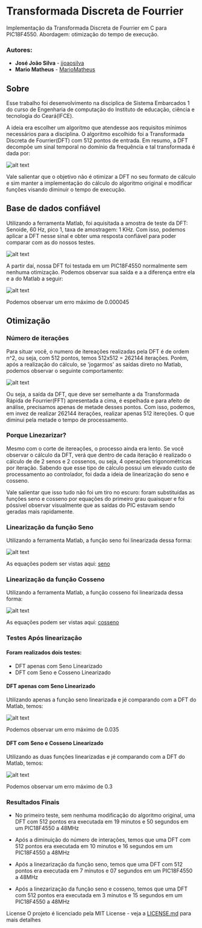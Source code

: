 # Transformada Discreta de Fourrier
Implementação da Transformada Discreta de Fourrier em C para PIC18F4550. Abordagem: otimização do tempo de execução.

### Autores:

* **José João Silva** - [jjoaosilva](https://github.com/jjoaosilva/)
* **Mario Matheus**   - [MarioMatheus](https://github.com/MarioMatheus/)

## Sobre
Esse trabalho foi desenvolvimento na disciplica de Sistema Embarcados 1 do curso de Engenharia de computação do Instituto de educação, ciência e tecnologia do Ceará(IFCE).

A ideia era escolher um algoritmo que atendesse aos requisitos mínimos necessários para a disciplina. O algoritmo escolhido foi a Transformada Discreta de Fourrier(DFT) com 512 pontos de entrada. Em resumo, a DFT decompõe um sinal temporal no domínio da frequência e tal transformada é dada por: 

![alt text](https://github.com/jjoaosilva/TransformadaDiscretaDeFourrier/blob/master/imgs/equacao.PNG?raw=true)

Vale salientar que o objetivo não é otimizar a DFT no seu formato de cálculo e sim manter a implementação do cálculo do algoritmo original e modificar funções visando diminuir o tempo de execução.

## Base de dados confiável
Utilizando a ferramenta Matlab, foi aquisitada a amostra de teste da DFT: Senoide, 60 Hz, pico 1, taxa de amostragem: 1 KHz. Com isso, podemos aplicar a DFT nesse sinal e obter uma resposta confiável para poder comparar com as do nossos testes.

![alt text](https://github.com/jjoaosilva/TransformadaDiscretaDeFourrier/blob/master/imgs/sinal%2BFFT.jpg?raw=true)

A partir daí, nossa DFT foi testada em um PIC18F4550 normalmente sem nenhuma otimização. Podemos observar sua saída e a a diferença entre ela e a do Matlab a seguir:

![alt text](https://github.com/jjoaosilva/TransformadaDiscretaDeFourrier/blob/master/imgs/DFT%2BerroSemL.jpg?raw=true)

Podemos observar um erro máximo de 0.000045 

## Otimização

### Número de iterações

Para situar você, o numero de itereações realizadas pela DFT é de ordem n^2, ou seja, com 512 pontos, temos 512x512 = 262144 iterações. Porém, após a realização do cálculo, se 'jogarmos' as saídas direto no Matlab, podemos observar o seguinte comportamento:  

![alt text](https://github.com/jjoaosilva/TransformadaDiscretaDeFourrier/blob/master/imgs/exemplo.jpg?raw=true)

Ou seja, a saída da DFT, que deve ser semelhante a da Transformada Rápida de Fourrier(FFT) apresentada a cima, é espelhada e para afeito de análise, precisamos apenas de metade desses pontos. Com isso, podemos, em invez de realizar 262144 iterações, realizar apenas 512 itereções. O que diminui pela metade o tempo de processamento.

### Porque Linezarizar?
Mesmo com o corte de itereações, o processo ainda era lento. Se você observar o cálculo da DFT, verá que dentro de cada iteração é realizado o cálculo de de 2 senos e 2 cossenos, ou seja, 4 operações trigonométricas por iteração. Sabendo que esse tipo de cálculo possui um elevado custo de processamento ao controlador, foi dada a ideia de linearização do seno e cosseno. 

Vale salientar que isso tudo não foi um tiro no escuro: foram substituídas as funções seno e cosseno por equações do primeiro grau quaisquer e foi póssivel observar visualmente que as saídas do PIC estavam sendo geradas mais rapidamente.

### Linearização da função Seno
Utilizando a ferramenta Matlab, a função seno foi linearizada dessa forma:

![alt text](https://github.com/jjoaosilva/TransformadaDiscretaDeFourrier/blob/master/Linearizacao/LinearizacaoSeno/senoL.png?raw=true)

As equações podem ser vistas aqui: [seno](https://github.com/jjoaosilva/TransformadaDiscretaDeFourrier/blob/master/Linearizacao/LinearizacaoSeno/Equacoes.txt)

### Linearização da função Cosseno
Utilizando a ferramenta Matlab, a função cosseno foi linearizada dessa forma:

![alt text](https://github.com/jjoaosilva/TransformadaDiscretaDeFourrier/blob/master/Linearizacao/LinearizacaoCosseno/cosseno.jpg?raw=true)

As equações podem ser vistas aqui: [cosseno](https://github.com/jjoaosilva/TransformadaDiscretaDeFourrier/blob/master/Linearizacao/LinearizacaoCosseno/equacoes.txt)

### Testes Após linearização

#### Foram realizados dois testes: 
* DFT apenas com Seno Linearizado
* DFT com Seno e Cosseno Linearizado

#### DFT apenas com Seno Linearizado

Utilizando apenas a função seno linearizada e jé comparando com a DFT do Matlab, temos: 

![alt text](https://github.com/jjoaosilva/TransformadaDiscretaDeFourrier/blob/master/imgs/DFT%2BerroComLS.jpg?raw=true)

Podemos observar um erro máximo de 0.035 

#### DFT com Seno e Cosseno Linearizado

Utilizando as duas funções linearizadas e jé comparando com a DFT do Matlab, temos: 

![alt text](https://github.com/jjoaosilva/TransformadaDiscretaDeFourrier/blob/master/imgs/DFT%2BerroComLSC.jpg?raw=true)

Podemos observar um erro máximo de 0.3

### Resultados Finais

* No primeiro teste, sem nenhuma modificação do algoritmo original, uma DFT com 512 pontos era executada em 19 minutos e 50 segundos em um PIC18F4550 a 48MHz

* Após a diminuição do número de interações, temos que uma DFT com 512 pontos era executada em 10 minutos e 16 segundos em um PIC18F4550 a 48MHz

* Após a linezarização da função seno, temos que uma DFT com 512 pontos era executada em 7 minutos e 07 segundos em um PIC18F4550 a 48MHz

* Após a linezarização da função seno e cosseno, temos que uma DFT com 512 pontos era executada em 3 minutos e 15 segundos em um PIC18F4550 a 48MHz

License
O projeto é licenciado pela MIT License - veja a [LICENSE.md](LICENSE) para mais detalhes